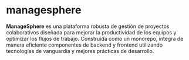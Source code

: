 # managesphere
**ManageSphere** es una plataforma robusta de gestión de proyectos colaborativos diseñada para mejorar la productividad de los equipos y optimizar los flujos de trabajo. Construida como un monorepo, integra de manera eficiente componentes de backend y frontend utilizando tecnologías de vanguardia y mejores prácticas de desarrollo.

